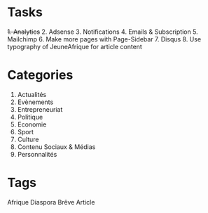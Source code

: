 # Tasks
~~1. Analytics~~
2. Adsense
3. Notifications
4. Emails & Subscription
5. Mailchimp
6. Make more pages with Page-Sidebar
7. Disqus
8. Use typography of JeuneAfrique for article content

# Categories
1. Actualités
2. Evènements
3. Entrepreneuriat
4. Politique
5. Economie
6. Sport
7. Culture
8. Contenu Sociaux & Médias
9. Personnalités

# Tags
Afrique
Diaspora
Brêve
Article